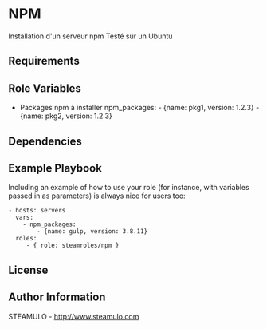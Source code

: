 NPM
===

Installation d'un serveur npm
Testé sur un Ubuntu

Requirements
------------

Role Variables
--------------

- Packages npm à installer
    npm_packages:
        - {name: pkg1, version: 1.2.3}
        - {name: pkg2, version: 1.2.3}

Dependencies
------------


Example Playbook
----------------

Including an example of how to use your role (for instance, with variables passed in as parameters) is always nice for users too:

    - hosts: servers
      vars:
        - npm_packages:
            - {name: gulp, version: 3.8.11}
      roles:
         - { role: steamroles/npm }

License
-------


Author Information
------------------

STEAMULO - http://www.steamulo.com